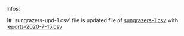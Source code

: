 Infos:

1# 'sungrazers-upd-1.csv' file is updated file of [sungrazers-1.csv](https://github.com/mbiesiad/soho-comet-discoverers/blob/develop/SOHO/summary/sungrazers-1.csv) with [reports-2020-7-15.csv](https://github.com/mbiesiad/nasa-comets/blob/master/since-2016/2020/drafts/reports-2020-7-15.csv)
